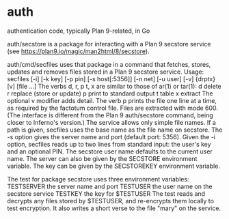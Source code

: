 # auth
authentication code, typically Plan 9-related, in Go

auth/secstore is a package for interacting with a Plan 9 secstore service
(see https://plan9.io/magic/man2html/8/secstore).

auth/cmd/secfiles uses that package in a command that fetches, stores, updates and removes
files stored in a Plan 9 secstore service.
	Usage: secfiles [-i] [-k key] [-p pin] [-s host[:5356]] [-n net] [-u user] [-v] {drptx}[v] [file ...]
The verbs d, r, p t, x are similar to those of ar(1) or tar(1):
	d delete
	r replace (store or update)
	p print to standard output
	t table
	x extract
The optional v modifier adds detail.
The verb p prints the file one line at a time, as required by the factotum control file.
Files are extracted with mode 600.
(The interface is different from the Plan 9 auth/secstore command, being closer to Inferno's version.)
The service allows only simple file names. If a path is given, secfiles uses the base name as the file name on secstore.
The -s option gives the server name and port (default port: 5356).
Given the -i option, secfiles reads up to two lines from standard input: the user's key and an optional PIN.
The secstore user name defaults to the current user name.
The server can also be given by the SECSTORE environment variable.
The key can be given by the SECSTOREKEY environment variable.

The test for package secstore uses three environment variables:
	TESTSERVER the server name and port
	TESTUSER the user name on the secstore service
	TESTKEY the key for $TESTUSER
The test reads and decrypts any files stored by $TESTUSER,
and re-encrypts them locally to test encryption.
It also writes a short verse to the file "mary" on the service.
